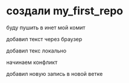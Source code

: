 ﻿# создали my_first_repo

буду пушить в инет мой комит

добавил текст через браузер

добавил текс локально

начинаем конфликт


добавил новую запись в новой ветке

